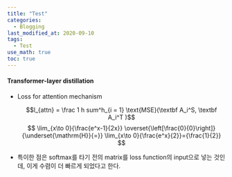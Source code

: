 ```yaml
---
title: "Test"
categories: 
  - Blogging
last_modified_at: 2020-09-10
tags:
  - Test
use_math: true
toc: true
---
```

#### Transformer-layer distillation

* Loss for attention mechanism

  $$l_{attn} = \frac 1 h sum^h_{i = 1} \text{MSE}(\textbf A_i^S, \textbf A_i^T )$$
  $$
\lim_{x\to 0}{\frac{e^x-1}{2x}}
\overset{\left[\frac{0}{0}\right]}{\underset{\mathrm{H}}{=}}
\lim_{x\to 0}{\frac{e^x}{2}}={\frac{1}{2}}
$$

* 특이한 점은 softmax를 타기 전의 matrix를 loss function의 input으로 넣는 것인데, 이게 수렴이 더 빠르게 되었다고 한다.
